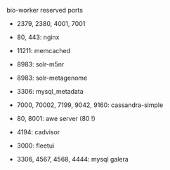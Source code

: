 bio-worker reserved ports

- 2379, 2380, 4001, 7001

- 80, 443:  nginx

- 11211: memcached
- 8983: solr-m5nr
- 8983: solr-metagenome
- 3306: mysql_metadata
- 7000, 70002, 7199, 9042, 9160: cassandra-simple
- 80, 8001: awe server                            (80 !)
- 4194: cadvisor
- 3000: fleetui
- 3306, 4567, 4568, 4444: mysql galera


